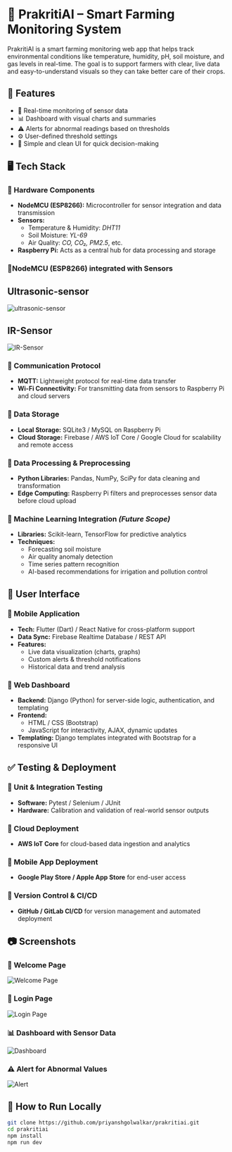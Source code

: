 # 🌿 PrakritiAI – Smart Farming Monitoring System

PrakritiAI is a smart farming monitoring web app that helps track environmental conditions like temperature, humidity, pH, soil moisture, and gas levels in real-time. The goal is to support farmers with clear, live data and easy-to-understand visuals so they can take better care of their crops.

## 🔧 Features

- 📡 Real-time monitoring of sensor data
- 📊 Dashboard with visual charts and summaries
- ⚠️ Alerts for abnormal readings based on thresholds
- ⚙️ User-defined threshold settings
- 🧠 Simple and clean UI for quick decision-making

## 🖥️ Tech Stack

### 🔹 Hardware Components
- **NodeMCU (ESP8266):** Microcontroller for sensor integration and data transmission  
- **Sensors:**
  - Temperature & Humidity: *DHT11*
  - Soil Moisture: *YL-69*
  - Air Quality: *CO, CO₂, PM2.5*, etc.  
- **Raspberry Pi:** Acts as a central hub for data processing and storage  

### 🔐NodeMCU (ESP8266) integrated with Sensors

## Ultrasonic-sensor
![ultrasonic-sensor](./screenshots/ultrasonic-sensor.png)

## IR-Sensor
![IR-Sensor](./screenshots/IR-sensor.png)
### 🔹 Communication Protocol
- **MQTT:** Lightweight protocol for real-time data transfer
- **Wi-Fi Connectivity:** For transmitting data from sensors to Raspberry Pi and cloud servers

### 🔹 Data Storage
- **Local Storage:** SQLite3 / MySQL on Raspberry Pi
- **Cloud Storage:** Firebase / AWS IoT Core / Google Cloud for scalability and remote access

### 🔹 Data Processing & Preprocessing
- **Python Libraries:** Pandas, NumPy, SciPy for data cleaning and transformation
- **Edge Computing:** Raspberry Pi filters and preprocesses sensor data before cloud upload

### 🔹 Machine Learning Integration *(Future Scope)*
- **Libraries:** Scikit-learn, TensorFlow for predictive analytics
- **Techniques:**
  - Forecasting soil moisture
  - Air quality anomaly detection
  - Time series pattern recognition
  - AI-based recommendations for irrigation and pollution control

## 📱 User Interface

### 🔹 Mobile Application
- **Tech:** Flutter (Dart) / React Native for cross-platform support
- **Data Sync:** Firebase Realtime Database / REST API
- **Features:**
  - Live data visualization (charts, graphs)
  - Custom alerts & threshold notifications
  - Historical data and trend analysis

### 🔹 Web Dashboard
- **Backend:** Django (Python) for server-side logic, authentication, and templating
- **Frontend:**
  - HTML / CSS (Bootstrap)
  - JavaScript for interactivity, AJAX, dynamic updates
- **Templating:** Django templates integrated with Bootstrap for a responsive UI

## ✅ Testing & Deployment

### 🔹 Unit & Integration Testing
- **Software:** Pytest / Selenium / JUnit  
- **Hardware:** Calibration and validation of real-world sensor outputs

### 🔹 Cloud Deployment
- **AWS IoT Core** for cloud-based data ingestion and analytics

### 🔹 Mobile App Deployment
- **Google Play Store / Apple App Store** for end-user access

### 🔹 Version Control & CI/CD
- **GitHub / GitLab CI/CD** for version management and automated deployment


## 📷 Screenshots

### 🔐 Welcome Page
![Welcome Page](./screenshots/Welcome.png)

### 🔐 Login Page
![Login Page](./screenshots/login-page.png)

### 📊 Dashboard with Sensor Data
![Dashboard](./screenshots/dashboard.png)

### ⚠️ Alert for Abnormal Values
![Alert](./screenshots/alert-card.png)



## 🚀 How to Run Locally

```bash
git clone https://github.com/priyanshgolwalkar/prakritiai.git
cd prakritiai
npm install
npm run dev
